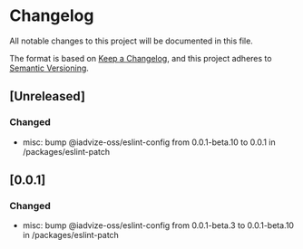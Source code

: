 # Changelog

All notable changes to this project will be documented in this file.

The format is based on [Keep a Changelog](https://keepachangelog.com/en/1.0.0/),
and this project adheres to [Semantic Versioning](https://semver.org/spec/v2.0.0.html).

## [Unreleased]

### Changed
- misc: bump @iadvize-oss/eslint-config from 0.0.1-beta.10 to 0.0.1 in /packages/eslint-patch

## [0.0.1]

### Changed

-   misc: bump @iadvize-oss/eslint-config from 0.0.1-beta.3 to 0.0.1-beta.10 in /packages/eslint-patch
